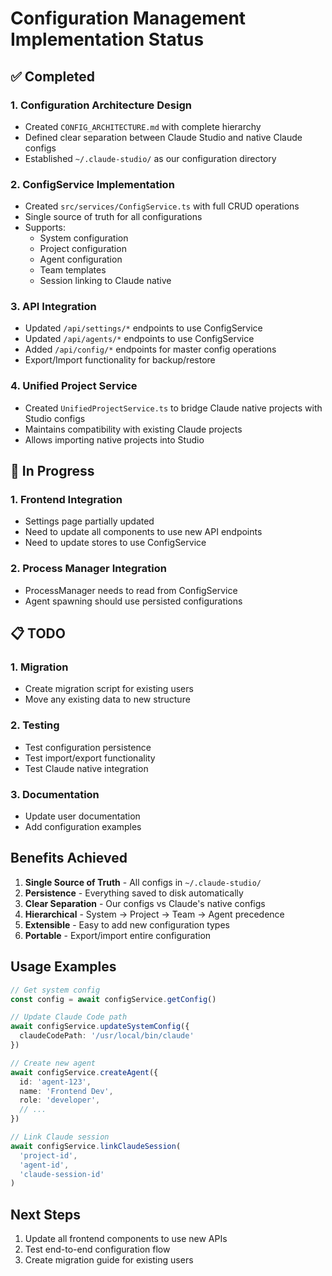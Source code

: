 # Configuration Management Implementation Status

## ✅ Completed

### 1. Configuration Architecture Design
- Created `CONFIG_ARCHITECTURE.md` with complete hierarchy
- Defined clear separation between Claude Studio and native Claude configs
- Established `~/.claude-studio/` as our configuration directory

### 2. ConfigService Implementation
- Created `src/services/ConfigService.ts` with full CRUD operations
- Single source of truth for all configurations
- Supports:
  - System configuration
  - Project configuration
  - Agent configuration  
  - Team templates
  - Session linking to Claude native

### 3. API Integration
- Updated `/api/settings/*` endpoints to use ConfigService
- Updated `/api/agents/*` endpoints to use ConfigService
- Added `/api/config/*` endpoints for master config operations
- Export/Import functionality for backup/restore

### 4. Unified Project Service
- Created `UnifiedProjectService.ts` to bridge Claude native projects with Studio configs
- Maintains compatibility with existing Claude projects
- Allows importing native projects into Studio

## 🚧 In Progress

### 1. Frontend Integration
- Settings page partially updated
- Need to update all components to use new API endpoints
- Need to update stores to use ConfigService

### 2. Process Manager Integration
- ProcessManager needs to read from ConfigService
- Agent spawning should use persisted configurations

## 📋 TODO

### 1. Migration
- Create migration script for existing users
- Move any existing data to new structure

### 2. Testing
- Test configuration persistence
- Test import/export functionality
- Test Claude native integration

### 3. Documentation
- Update user documentation
- Add configuration examples

## Benefits Achieved

1. **Single Source of Truth** - All configs in `~/.claude-studio/`
2. **Persistence** - Everything saved to disk automatically
3. **Clear Separation** - Our configs vs Claude's native configs
4. **Hierarchical** - System → Project → Team → Agent precedence
5. **Extensible** - Easy to add new configuration types
6. **Portable** - Export/import entire configuration

## Usage Examples

```typescript
// Get system config
const config = await configService.getConfig()

// Update Claude Code path
await configService.updateSystemConfig({
  claudeCodePath: '/usr/local/bin/claude'
})

// Create new agent
await configService.createAgent({
  id: 'agent-123',
  name: 'Frontend Dev',
  role: 'developer',
  // ...
})

// Link Claude session
await configService.linkClaudeSession(
  'project-id',
  'agent-id', 
  'claude-session-id'
)
```

## Next Steps

1. Update all frontend components to use new APIs
2. Test end-to-end configuration flow
3. Create migration guide for existing users